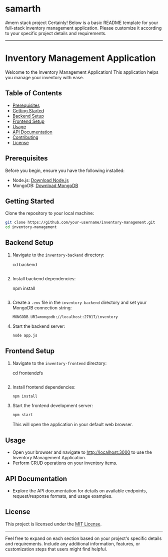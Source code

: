 ﻿# samarth
#mern stack project
Certainly! Below is a basic README template for your full-stack inventory management application. Please customize it according to your specific project details and requirements.

---

# Inventory Management Application

Welcome to the Inventory Management Application! This application helps you manage your inventory with ease.

## Table of Contents

- [Prerequisites](#prerequisites)
- [Getting Started](#getting-started)
- [Backend Setup](#backend-setup)
- [Frontend Setup](#frontend-setup)
- [Usage](#usage)
- [API Documentation](#api-documentation)
- [Contributing](#contributing)
- [License](#license)

## Prerequisites

Before you begin, ensure you have the following installed:

- Node.js: [Download Node.js](https://nodejs.org/)
- MongoDB: [Download MongoDB](https://www.mongodb.com/try/download/community)

## Getting Started

Clone the repository to your local machine:

```bash
git clone https://github.com/your-username/inventory-management.git
cd inventory-management
```

## Backend Setup

1. Navigate to the `inventory-backend` directory:


   cd backend
   ```

2. Install backend dependencies:

   
   npm install
   ```

3. Create a `.env` file in the `inventory-backend` directory and set your MongoDB connection string:

   ```env
   MONGODB_URI=mongodb://localhost:27017/inventory
   
   ```

4. Start the backend server:

   ```bash
   node app.js
   ```

## Frontend Setup

1. Navigate to the `inventory-frontend` directory:

   
   cd frontendzfs
   ```

2. Install frontend dependencies:

   ```bash
   npm install
   ```

3. Start the frontend development server:

   ```bash
   npm start
   ```

   This will open the application in your default web browser.

## Usage

- Open your browser and navigate to [http://localhost:3000](http://localhost:3000) to use the Inventory Management Application.
- Perform CRUD operations on your inventory items.

## API Documentation

- Explore the API documentation for details on available endpoints, request/response formats, and usage examples.


## License

This project is licensed under the [MIT License](LICENSE).

---

Feel free to expand on each section based on your project's specific details and requirements. Include any additional information, features, or customization steps that users might find helpful.
